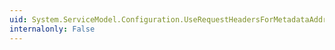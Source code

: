 ```yaml
---
uid: System.ServiceModel.Configuration.UseRequestHeadersForMetadataAddressElement.CopyFrom(System.ServiceModel.Configuration.ServiceModelExtensionElement)
internalonly: False
---
```

